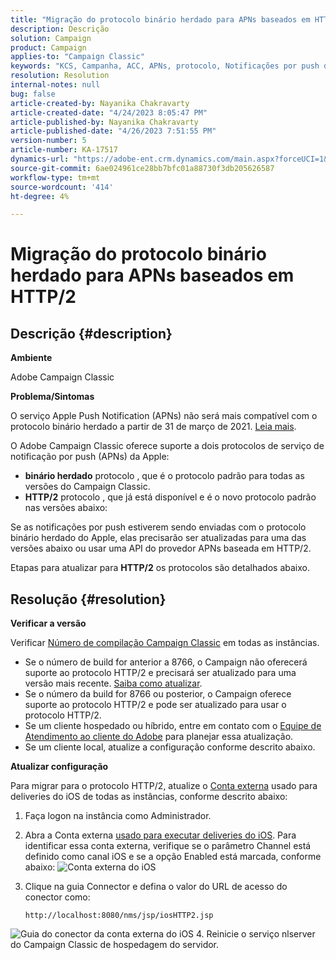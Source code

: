 ```yaml
---
title: "Migração do protocolo binário herdado para APNs baseados em HTTP/2"
description: Descrição
solution: Campaign
product: Campaign
applies-to: "Campaign Classic"
keywords: "KCS, Campanha, ACC, APNs, protocolo, Notificações por push do Apple"
resolution: Resolution
internal-notes: null
bug: false
article-created-by: Nayanika Chakravarty
article-created-date: "4/24/2023 8:05:47 PM"
article-published-by: Nayanika Chakravarty
article-published-date: "4/26/2023 7:51:55 PM"
version-number: 5
article-number: KA-17517
dynamics-url: "https://adobe-ent.crm.dynamics.com/main.aspx?forceUCI=1&pagetype=entityrecord&etn=knowledgearticle&id=baa73d61-dbe2-ed11-a7c7-6045bd006239"
source-git-commit: 6ae024961ce28bb7bfc01a88730f3db205626587
workflow-type: tm+mt
source-wordcount: '414'
ht-degree: 4%

---
```


# Migração do protocolo binário herdado para APNs baseados em HTTP/2

## Descrição {#description}


<b>Ambiente</b>

Adobe Campaign Classic

<b>Problema/Sintomas</b>

O serviço Apple Push Notification (APNs) não será mais compatível com o protocolo binário herdado a partir de 31 de março de 2021. [Leia mais](https://developer.apple.com/news/?id=c88acm2b).

O Adobe Campaign Classic oferece suporte a dois protocolos de serviço de notificação por push (APNs) da Apple:

- <b>binário herdado</b> protocolo , que é o protocolo padrão para todas as versões do Campaign Classic.
- <b>HTTP/2</b> protocolo , que já está disponível e é o novo protocolo padrão nas versões abaixo:


Se as notificações por push estiverem sendo enviadas com o protocolo binário herdado do Apple, elas precisarão ser atualizadas para uma das versões abaixo ou usar uma API do provedor APNs baseada em HTTP/2.

Etapas para atualizar para <b>HTTP/2</b> os protocolos são detalhados abaixo.


## Resolução {#resolution}


<b>Verificar a versão</b>

Verificar [Número de compilação Campaign Classic](https://experienceleague.adobe.com/docs/campaign-classic/using/getting-started/starting-with-adobe-campaign/launching-adobe-campaign.html?lang=en#getting-your-campaign-version) em todas as instâncias.

- Se o número de build for anterior a 8766, o Campaign não oferecerá suporte ao protocolo HTTP/2 e precisará ser atualizado para uma versão mais recente. [Saiba como atualizar](https://experienceleague.adobe.com/docs/campaign-classic/using/monitoring-campaign-classic/updating-adobe-campaign/build-upgrade.html?lang=en#performing-a-build-upgrade).
- Se o número da build for 8766 ou posterior, o Campaign oferece suporte ao protocolo HTTP/2 e pode ser atualizado para usar o protocolo HTTP/2.
- Se um cliente hospedado ou híbrido, entre em contato com o [Equipe de Atendimento ao cliente do Adobe](https://experienceleague.adobe.com/docs/customer-one/using/home.html?lang=en) para planejar essa atualização.
- Se um cliente local, atualize a configuração conforme descrito abaixo.


<b>Atualizar configuração</b>

Para migrar para o protocolo HTTP/2, atualize o [Conta externa](https://experienceleague.adobe.com/docs/campaign-classic/using/installing-campaign-classic/accessing-external-database/external-accounts.html?lang=en) usado para deliveries do iOS de todas as instâncias, conforme descrito abaixo:

1. Faça logon na instância como Administrador.
2. Abra a Conta externa [usado para executar deliveries do iOS](https://experienceleague.adobe.com/docs/campaign-classic/using/sending-messages/sending-push-notifications/configure-the-mobile-app/configuring-the-mobile-application.html?lang=en). Para identificar essa conta externa, verifique se o parâmetro Channel está definido como canal iOS e se a opção Enabled está marcada, conforme abaixo:    ![Conta externa do iOS](https://helpx.adobe.com/content/dam/help/en/campaign/kb/migrate-to-http2/jcr_content/main-pars/procedure/proc_par/step_1/step_par/image/iOS-ext-account.png "iOS-ext-account")
3. Clique na guia Connector e defina o valor do URL de acesso do conector como:

   ```
   http://localhost:8080/nms/jsp/iosHTTP2.jsp
   ```

![Guia do conector da conta externa do iOS](https://helpx.adobe.com/content/dam/help/en/campaign/kb/migrate-to-http2/jcr_content/main-pars/procedure/proc_par/step/step_par/image/iOs-ext-account-connector.png "iOs-ext-account-connector")
4. Reinicie o serviço nlserver do Campaign Classic de hospedagem do servidor.

